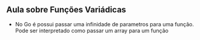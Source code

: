 ## Aula sobre Funções Variádicas

- No Go é possui passar uma infinidade de parametros para uma função. Pode ser interpretado como passar um array para um função